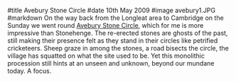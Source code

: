 #title Avebury Stone Circle
#date 10th May 2009
#image avebury1.JPG
#markdown
On the way back from the Longleat area to Cambridge on the Sunday we went round
[Avebury Stone Circle](https://www.english-heritage.org.uk/visit/places/avebury/),
which for me is more impressive than Stonehenge. The re-erected stones are ghosts of the past, still making their presence felt as they stand in their circles like petrified cricketeers. Sheep graze in among the stones, a road bisects the circle, the village has squatted on what the site used to be. Yet this monolithic procession still hints at an unseen and unknown, beyond our mundane today. A focus.

